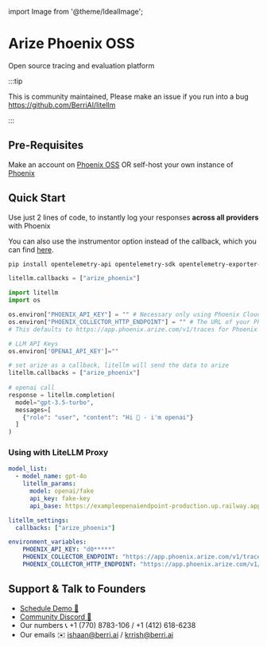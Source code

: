import Image from '@theme/IdealImage';

# Arize Phoenix OSS

Open source tracing and evaluation platform

:::tip

This is community maintained, Please make an issue if you run into a bug
https://github.com/BerriAI/litellm

:::


## Pre-Requisites
Make an account on [Phoenix OSS](https://phoenix.arize.com)
OR self-host your own instance of [Phoenix](https://docs.arize.com/phoenix/deployment)

## Quick Start
Use just 2 lines of code, to instantly log your responses **across all providers** with Phoenix

You can also use the instrumentor option instead of the callback, which you can find [here](https://docs.arize.com/phoenix/tracing/integrations-tracing/litellm).

```bash
pip install opentelemetry-api opentelemetry-sdk opentelemetry-exporter-otlp litellm[proxy]
```
```python
litellm.callbacks = ["arize_phoenix"]
```
```python
import litellm
import os

os.environ["PHOENIX_API_KEY"] = "" # Necessary only using Phoenix Cloud
os.environ["PHOENIX_COLLECTOR_HTTP_ENDPOINT"] = "" # The URL of your Phoenix OSS instance e.g. http://localhost:6006/v1/traces
# This defaults to https://app.phoenix.arize.com/v1/traces for Phoenix Cloud

# LLM API Keys
os.environ['OPENAI_API_KEY']=""

# set arize as a callback, litellm will send the data to arize
litellm.callbacks = ["arize_phoenix"]
 
# openai call
response = litellm.completion(
  model="gpt-3.5-turbo",
  messages=[
    {"role": "user", "content": "Hi 👋 - i'm openai"}
  ]
)
```

### Using with LiteLLM Proxy


```yaml
model_list:
  - model_name: gpt-4o
    litellm_params:
      model: openai/fake
      api_key: fake-key
      api_base: https://exampleopenaiendpoint-production.up.railway.app/

litellm_settings:
  callbacks: ["arize_phoenix"]

environment_variables:
    PHOENIX_API_KEY: "d0*****"
    PHOENIX_COLLECTOR_ENDPOINT: "https://app.phoenix.arize.com/v1/traces" # OPTIONAL, for setting the GRPC endpoint
    PHOENIX_COLLECTOR_HTTP_ENDPOINT: "https://app.phoenix.arize.com/v1/traces" # OPTIONAL, for setting the HTTP endpoint
```

## Support & Talk to Founders

- [Schedule Demo 👋](https://calendly.com/d/4mp-gd3-k5k/berriai-1-1-onboarding-litellm-hosted-version)
- [Community Discord 💭](https://discord.gg/wuPM9dRgDw)
- Our numbers 📞 +1 (770) 8783-106 / ‭+1 (412) 618-6238‬
- Our emails ✉️ ishaan@berri.ai / krrish@berri.ai

